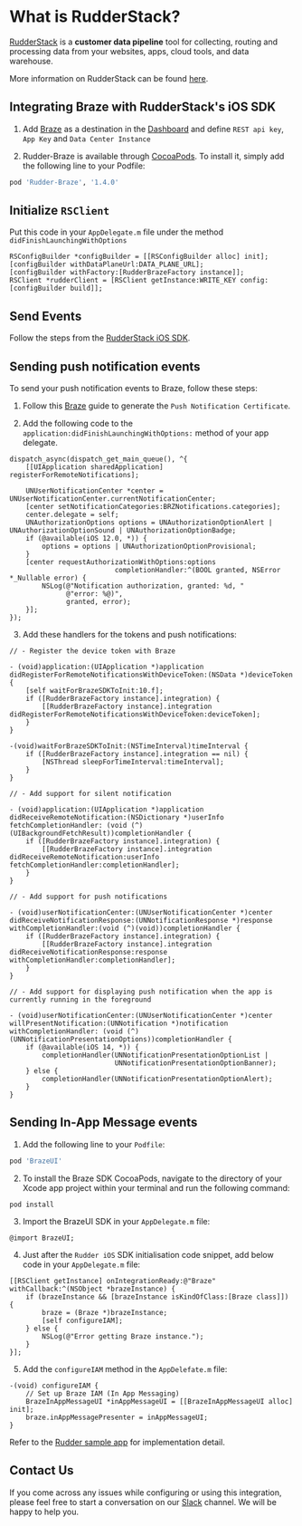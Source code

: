 # What is RudderStack?

[RudderStack](https://rudderstack.com/) is a **customer data pipeline** tool for collecting, routing and processing data from your websites, apps, cloud tools, and data warehouse.

More information on RudderStack can be found [here](https://github.com/rudderlabs/rudder-server).

## Integrating Braze with RudderStack's iOS SDK

1. Add [Braze](https://www.braze.com) as a destination in the [Dashboard](https://app.rudderstack.com/) and define ```REST api key```, ```App Key``` and ```Data Center Instance```

2. Rudder-Braze is available through [CocoaPods](https://cocoapods.org). To install it, simply add the following line to your Podfile:

```ruby
pod 'Rudder-Braze', '1.4.0'
```

## Initialize ```RSClient```

Put this code in your ```AppDelegate.m``` file under the method ```didFinishLaunchingWithOptions```
```
RSConfigBuilder *configBuilder = [[RSConfigBuilder alloc] init];
[configBuilder withDataPlaneUrl:DATA_PLANE_URL];
[configBuilder withFactory:[RudderBrazeFactory instance]];
RSClient *rudderClient = [RSClient getInstance:WRITE_KEY config:[configBuilder build]];
```

## Send Events

Follow the steps from the [RudderStack iOS SDK](https://github.com/rudderlabs/rudder-sdk-ios).

## Sending push notification events

To send your push notification events to Braze, follow these steps:

1. Follow this [Braze](https://www.braze.com/docs/developer_guide/platform_integration_guides/swift/push_notifications/integration/#push-notification-certificate) guide to generate the `Push Notification Certificate`.

2. Add the following code to the `application:didFinishLaunchingWithOptions:` method of your app delegate.

```
dispatch_async(dispatch_get_main_queue(), ^{
    [[UIApplication sharedApplication] registerForRemoteNotifications];

    UNUserNotificationCenter *center = UNUserNotificationCenter.currentNotificationCenter;
    [center setNotificationCategories:BRZNotifications.categories];
    center.delegate = self;
    UNAuthorizationOptions options = UNAuthorizationOptionAlert | UNAuthorizationOptionSound | UNAuthorizationOptionBadge;
    if (@available(iOS 12.0, *)) {
        options = options | UNAuthorizationOptionProvisional;
    }
    [center requestAuthorizationWithOptions:options
                          completionHandler:^(BOOL granted, NSError *_Nullable error) {
        NSLog(@"Notification authorization, granted: %d, "
              @"error: %@)",
              granted, error);
    }];
});
```

3. Add these handlers for the tokens and push notifications:

```
// - Register the device token with Braze

- (void)application:(UIApplication *)application didRegisterForRemoteNotificationsWithDeviceToken:(NSData *)deviceToken {
    [self waitForBrazeSDKToInit:10.f];
    if ([RudderBrazeFactory instance].integration) {
        [[RudderBrazeFactory instance].integration didRegisterForRemoteNotificationsWithDeviceToken:deviceToken];
    }
}

-(void)waitForBrazeSDKToInit:(NSTimeInterval)timeInterval {
    if ([RudderBrazeFactory instance].integration == nil) {
        [NSThread sleepForTimeInterval:timeInterval];
    }
}

// - Add support for silent notification

- (void)application:(UIApplication *)application didReceiveRemoteNotification:(NSDictionary *)userInfo fetchCompletionHandler: (void (^)(UIBackgroundFetchResult))completionHandler {
    if ([RudderBrazeFactory instance].integration) {
        [[RudderBrazeFactory instance].integration didReceiveRemoteNotification:userInfo fetchCompletionHandler:completionHandler];
    }
}

// - Add support for push notifications

- (void)userNotificationCenter:(UNUserNotificationCenter *)center didReceiveNotificationResponse:(UNNotificationResponse *)response withCompletionHandler:(void (^)(void))completionHandler {
    if ([RudderBrazeFactory instance].integration) {
        [[RudderBrazeFactory instance].integration didReceiveNotificationResponse:response withCompletionHandler:completionHandler];
    }
}

// - Add support for displaying push notification when the app is currently running in the foreground

- (void)userNotificationCenter:(UNUserNotificationCenter *)center willPresentNotification:(UNNotification *)notification withCompletionHandler: (void (^)(UNNotificationPresentationOptions))completionHandler {
    if (@available(iOS 14, *)) {
        completionHandler(UNNotificationPresentationOptionList |
                          UNNotificationPresentationOptionBanner);
    } else {
        completionHandler(UNNotificationPresentationOptionAlert);
    }
}
```

## Sending In-App Message events

1. Add the following line to your ```Podfile```:
```ruby
pod 'BrazeUI'
```

2. To install the Braze SDK CocoaPods, navigate to the directory of your Xcode app project within your terminal and run the following command:
```
pod install
```

3. Import the BrazeUI SDK in your ```AppDelegate.m``` file:
```
@import BrazeUI;
```

4. Just after the ```Rudder iOS``` SDK initialisation code snippet, add below code in your ```AppDelegate.m``` file:
```
[[RSClient getInstance] onIntegrationReady:@"Braze" withCallback:^(NSObject *brazeInstance) {
    if (brazeInstance && [brazeInstance isKindOfClass:[Braze class]]) {
        braze = (Braze *)brazeInstance;
        [self configureIAM];
    } else {
        NSLog(@"Error getting Braze instance.");
    }
}];
```

5. Add the ```configureIAM``` method in the ```AppDelefate.m``` file:
```
-(void) configureIAM {
    // Set up Braze IAM (In App Messaging)
    BrazeInAppMessageUI *inAppMessageUI = [[BrazeInAppMessageUI alloc] init];
    braze.inAppMessagePresenter = inAppMessageUI;
}
```


Refer to the [Rudder sample app](https://github.com/rudderlabs/rudder-integration-braze-ios/blob/master/Example/Rudder-Braze/RUDDERAppDelegate.m) for implementation detail.

## Contact Us

If you come across any issues while configuring or using this integration, please feel free to start a conversation on our [Slack](https://resources.rudderstack.com/join-rudderstack-slack) channel. We will be happy to help you.
